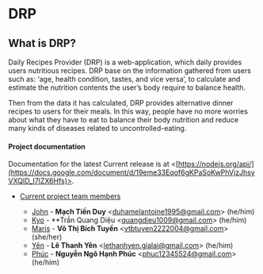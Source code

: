 # DRP
## What is DRP? 

Daily Recipes Provider (DRP) is a web-application, which daily provides users nutritious recipes. DRP base on the information gathered from users such as: ‘age, health condition, tastes, and vice versa’, to calculate and estimate the nutrition contents the user’s body require to balance health.

Then from the data it has calculated, DRP provides alternative dinner recipes to users for their meals. In this way, people have no more worries about what they have to eat to balance their body nutrition and reduce many kinds of diseases related to uncontrolled-eating.


#### Project documentation

Documentation for the latest Current release is at <[https://nodejs.org/api/](https://docs.google.com/document/d/19eme33Eqof6gKPaSoKwPhVjzJhsyVXQID_I7lZX6Hfs)>.

* [Current project team members](#current-project-team-members)

  * [John](https://github.com/JohnNaeder) -
    **Mạch Tiến Duy** <<duhamelantoine1995@gmail.com>> (he/him)
  * [Kyo](https://github.com/kyoTran1009) -
    **Trần Quang Diệu <<quangdieu1009@gmail.com>> (he/him)
  * [Maris](https://github.com/maris-git) -
    **Võ Thị Bích Tuyền** <<vtbtuyen2222004@gmail.com>> (she/her)
  * [Yên](https://github.com/lethanhyen-work) -
    **Lê Thanh Yên** <<lethanhyen.gialai@gmail.com>> (he/him)
  * [Phúc](https://github.com/PhucNgo-74) -
    **Nguyễn Ngô Hạnh Phúc** <<phuc12345524@gmail.com>> (he/him)      

